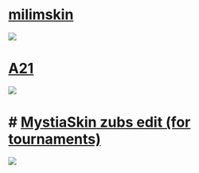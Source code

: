 # [milimskin](https://milinho.s-ul.eu/7qYmOGtC)
![](https://osu.ppy.sh/ss/16501448/918b)

# [A21](https://drive.google.com/file/d/1dyGTu5rU7xprmYkIETI1AYmWqDuWHNkD/view?usp=sharing)
![](https://cdn.discordapp.com/attachments/745632745128067192/787696611308208148/unknown.png)

# # [MystiaSkin zubs edit (for tournaments)](https://www.dropbox.com/s/j2b2b5zb3ez7bne/MystiaSkin%20zubs%20edit.osk?dl=0)
![](https://i.imgur.com/deF5Itb.png)
